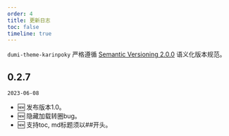 ```yaml
---
order: 4
title: 更新日志
toc: false
timeline: true
---
```


`dumi-theme-karinpoky` 严格遵循 [Semantic Versioning 2.0.0](http://semver.org/lang/zh-CN/) 语义化版本规范。

## 0.2.7

`2023-06-08`

- 🆕 发布版本1.0。
- 🆕 隐藏加载转圈bug。
- 🆕 支持toc, md标题须以##开头。
